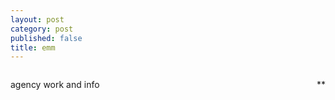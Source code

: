 ```yaml
---
layout: post
category: post
published: false
title: emm
---
```

![]()
<!--more-->
<span class='date' style='float:right;'>**</span>  
  
  
agency work and info